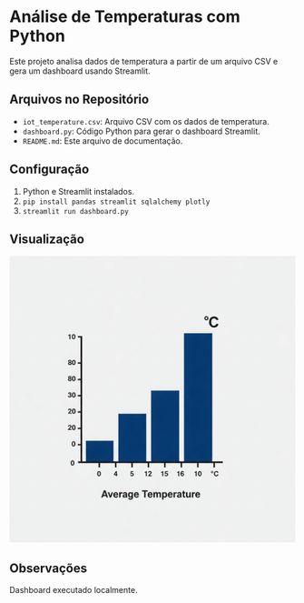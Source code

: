 # Análise de Temperaturas com Python

Este projeto analisa dados de temperatura a partir de um arquivo CSV e gera um dashboard usando Streamlit.

## Arquivos no Repositório

* `iot_temperature.csv`: Arquivo CSV com os dados de temperatura.
* `dashboard.py`: Código Python para gerar o dashboard Streamlit.
* `README.md`: Este arquivo de documentação.

## Configuração

1.  Python e Streamlit instalados.
2.  `pip install pandas streamlit sqlalchemy plotly`
3.  `streamlit run dashboard.py`

## Visualização

![Gráfico de Barras](grafico_barras.jfif)

## Observações

Dashboard executado localmente.


